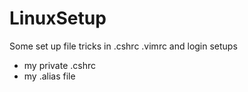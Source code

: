 # LinuxSetup
Some set up file tricks in .cshrc .vimrc and login setups
* my private .cshrc
* my .alias file
